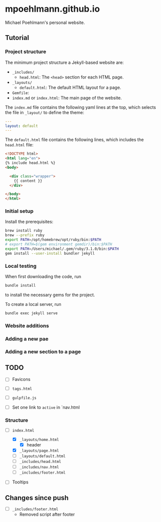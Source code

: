 # mpoehlmann.github.io

Michael Poehlmann's personal website.

## Tutorial

### Project structure

The minimum project structure a Jekyll-based website are:

- `_includes/`
  - `head.html`: The `<head>` section for each HTML page.
- `_layouts/`
  - `default.html`: The default HTML layout for a page.
- `Gemfile`:
- `index.md` or `index.html`: The main page of the website.

The `index.md` file contains the following yaml lines at the top, which selects the file in `_layout/` to define the theme:

```yaml
---
layout: default
---
```

The `default.html` file contains the following lines, which includes the `head.html` file:

```html
<!DOCTYPE html>
<html lang="en">
{% include head.html %}
<body>

  <div class="wrapper">
    {{ content }}
  </div>

</body>
</html>
```

### Initial setup

Install the prerequisites:

```bash
brew install ruby
brew --prefix ruby
export PATH=/opt/homebrew/opt/ruby/bin:$PATH
# export PATH=$(gem environment gemdir)/bin:$PATH
export PATH=/Users/michael/.gem/ruby/3.1.0/bin:$PATH
gem install --user-install bundler jekyll
```

### Local testing

When first downloading the code, run

```bash
bundle install
```

to install the necessary gems for the project.

To create a local server, run

```bash
bundle exec jekyll serve
```

### Website additions

### Adding a new pae

### Adding a new section to a page


## TODO

- [ ] Favicons
- [ ] `tags.html`
- [ ] `gulpfile.js`
- [ ] Set one link to `active` in `nav.html


### Structure
- [ ] `index.html`
  - [x] `_layouts/home.html`
    - [x] header
  - [x] `_layouts/page.html`
  - [ ] `_layouts/default.html`
  - [ ] `_includes/head.html`
  - [ ] `_includes/nav.html`
  - [ ] `_includes/footer.html`

- [ ] Tooltips


## Changes since push
- [ ] `_includes/footer.html`
  - Removed script after footer